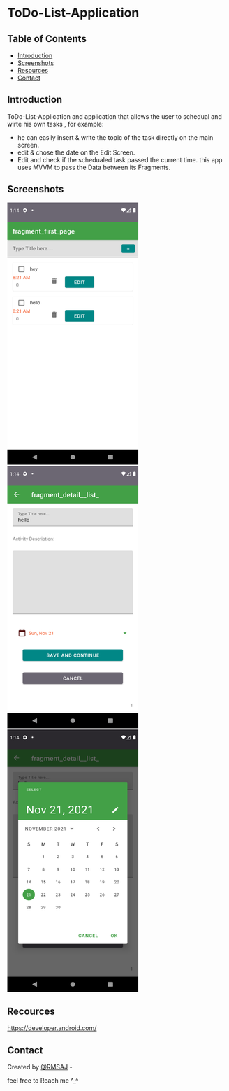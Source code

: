 # ToDo-List-Application
## Table of Contents
* [Introduction](#Introduction)
* [Screenshots](#screenshots)
* [Resources](#Resources)
* [Contact](#contact)
## Introduction
ToDo-List-Application and application that allows the user to schedual and wirte his own tasks , for example:
- he can easily insert & write the topic of the task directly on the main screen.
- edit & chose the date on the Edit Screen.
- Edit and check if the schedualed task passed the current time.
this app uses MVVM to pass the Data between its Fragments.
## Screenshots
<img src="https://github.com/RMSAJ/ToDo-List-Application/blob/modifications/screenshots/Screenshot_1637472089.png" width="300" height="600" />
<img src="https://github.com/RMSAJ/ToDo-List-Application/blob/modifications/screenshots/Screenshot_1637472344.png" width="300" height="600" />
<img src="https://github.com/RMSAJ/ToDo-List-Application/blob/modifications/screenshots/Screenshot_1637472356.png" width="300" height="600" />

## Recources

https://developer.android.com/


## Contact

Created by [@RMSAJ](https://github.com/RMSAJ) -

feel free to Reach me ^_^
